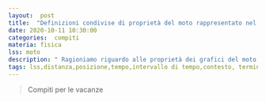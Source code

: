 ```yaml
---
layout:  post
title:  "Definizioni condivise di proprietà del moto rappresentato nel nostro grafico."
date: 2020-10-11 10:30:00
categories:  compiti
materia: fisica
lss: moto
description: " Ragioniamo riguardo alle proprietà dei grafici del moto, e definiamo le parole distanza, posizione, tempo e intervallo di tempo con una discussione collettiva. Diario di Bordo sul Laboratorio del Sapere Scientifico riguardante il moto. "
tags: lss,distanza,posizione,tempo,intervallo di tempo,contesto, termini, definizioni,fisica,diario,bordo,moto,grafici
---
```

> Compiti per le vacanze


